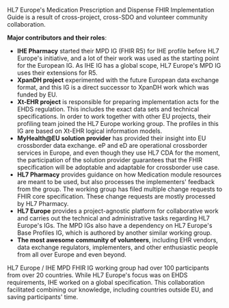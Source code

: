 HL7 Europe's Medication Prescription and Dispense FHIR Implementation Guide is a result of cross-project, cross-SDO and volunteer community collaboration.  

**Major contributors and their roles**:  
- **IHE Pharmacy** started their MPD IG (FHIR R5) for IHE profile before HL7 Europe's initiative, and a lot of their work was used as the starting point for the European IG. As IHE IG has a global scope, HL7 Europe's MPD IG uses their extensions for R5.  
- **XpanDH project** experimented with the future European data exchange format, and this IG is a direct successor to XpanDH work which was funded by EU.  
- **Xt-EHR project** is responsible for preparing implementation acts for the EHDS regulation. This includes the exact data sets and technical specifications. In order to work together with other EU projects, their profiling team joined the HL7 Europe working group. The profiles in this IG are based on Xt-EHR logical information models.   
- **MyHealth@EU solution provider** has provided their insight into EU crossborder data exchange. eP and eD are operational crossborder services in Europe, and even though they use HL7 CDA for the moment, the participation of the solution provider guarantees that the FHIR specification will be adoptable and adaptable for crossborder use case.  
- **HL7 Pharmacy** provides guidance on how Medication module resources are meant to be used, but also processes the implementers' feedback from the group. The working group has filed multiple change requests to FHIR core specification. These change requests are mostly processed by HL7 Pharmacy.  
- **HL7 Europe** provides a project-agnostic platform for collaborative work and carries out the technical and administrative tasks regarding HL7 Europe's IGs. The MPD IGs also have a dependency on HL7 Europe's Base Profiles IG, which is authored by another similar working group.  
- **The most awesome community of volunteers**, including EHR vendors, data exchange regulators, implementers, and other enthusiastic people from all over Europe and even beyond.  

HL7 Europe / IHE MPD FHIR IG working group had over 100 participants from over 20 countries. While HL7 Europe's focus was on EHDS requirements, IHE worked on a global specification. This collaboration facilitated combining our knowledge, including countries outside EU, and saving participants' time. 
  
   
   




